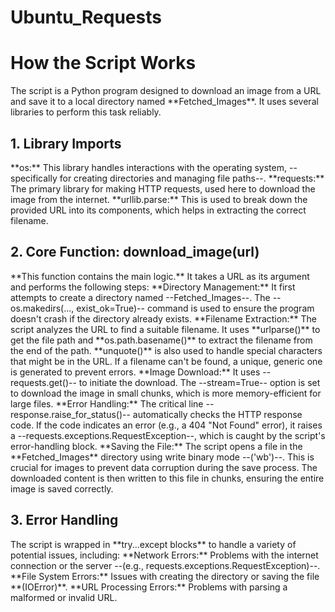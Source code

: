 # Ubuntu_Requests

<h1>How the Script Works
</h1>
<p>The script is a Python program designed to download an image from a URL and save it to a local directory named **Fetched_Images**. It uses several libraries to perform this task reliably.
</p>
<h2>1. Library Imports
</h2>
<p>**os:** This library handles interactions with the operating system, --specifically for creating directories and managing file paths--.
**requests:** The primary library for making HTTP requests, used here to download the image from the internet.
**urllib.parse:** This is used to break down the provided URL into its components, which helps in extracting the correct filename.
</p>
<h2>
2. Core Function: download_image(url)
</h2>
<p>
**This function contains the main logic.** It takes a URL as its argument and performs the following steps:
**Directory Management:** It first attempts to create a directory named --Fetched_Images--. The --os.makedirs(..., exist_ok=True)-- command is used to ensure the program doesn't crash if the directory already exists.
**Filename Extraction:** The script analyzes the URL to find a suitable filename. It uses **urlparse()** to get the file path and **os.path.basename()** to extract the filename from the end of the path. **unquote()** is also used to handle special characters that might be in the URL. If a filename can't be found, a unique, generic one is generated to prevent errors.
**Image Download:**
It uses --requests.get()-- to initiate the download. The --stream=True-- option is set to download the image in small chunks, which is more memory-efficient for large files.
**Error Handling:** The critical line --response.raise_for_status()-- automatically checks the HTTP response code. If the code indicates an error (e.g., a 404 "Not Found" error), it raises a --requests.exceptions.RequestException--, which is caught by the script's error-handling block.
**Saving the File:**
The script opens a file in the **Fetched_Images** directory using write binary mode --('wb')--. This is crucial for images to prevent data corruption during the save process.
The downloaded content is then written to this file in chunks, ensuring the entire image is saved correctly.
</p>
<h2>
3. Error Handling
</h2>
<p>
The script is wrapped in **try...except blocks** to handle a variety of potential issues, including:
**Network Errors:** Problems with the internet connection or the server --(e.g., requests.exceptions.RequestException)--.
**File System Errors:** Issues with creating the directory or saving the file **(IOError)**.
**URL Processing Errors:** Problems with parsing a malformed or invalid URL.
</p>
